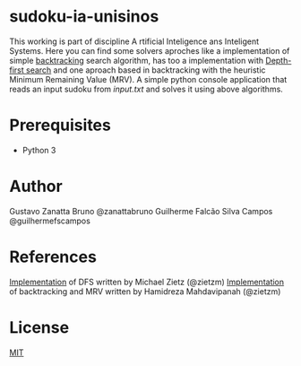 # sudoku-ia-unisinos
This working is part of discipline A rtificial Inteligence ans Inteligent Systems. Here you can find some solvers aproches like a implementation of simple [backtracking](https://en.wikipedia.org/wiki/Backtracking) search algorithm, has too a implementation with [Depth-first search](https://en.wikipedia.org/wiki/Depth-first_search) and one aproach based in backtracking with the heuristic Minimum Remaining Value (MRV). A simple python console application that reads an input sudoku from _input.txt_ and solves it using above algorithms.

# Prerequisites
  * Python 3

# Author
Gustavo Zanatta Bruno @zanattabruno
Guilherme Falcão Silva Campos @guilhermefscampos

# References
[Implementation](https://github.com/zietzm/dfs-sudoku-solver)  of DFS written by Michael Zietz (@zietzm)
[Implementation](https://github.com/mahdavipanah/SudokuPyCSFr) of backtracking and MRV written by Hamidreza Mahdavipanah (@zietzm)

# License
[MIT](./LICENSE)